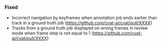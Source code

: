 ### Fixed

- Incorrect navigation by keyframes when annotation job ends earlier than track in a ground truth job
  (<https://github.com/cvat-ai/cvat/pull/XXXX>)
- Tracks from a ground truth job displayed on wrong frames in review mode when frame step is not equal to 1
  (<https://github.com/cvat-ai/cvat/pull/XXXX>)
